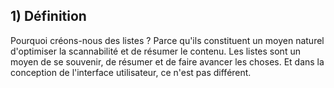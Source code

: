 ## 1) Définition

Pourquoi créons-nous des listes&nbsp;? Parce qu'ils constituent un moyen naturel d'optimiser la scannabilité et de résumer le contenu. Les listes sont un moyen de se souvenir, de résumer et de faire avancer les choses. Et dans la conception de l'interface utilisateur, ce n'est pas différent.
